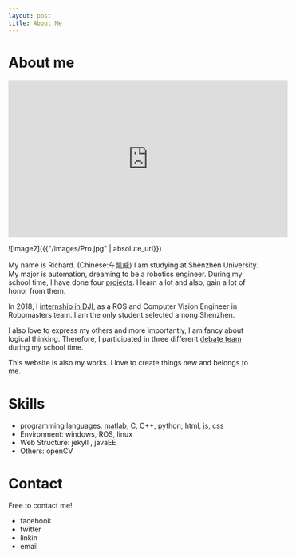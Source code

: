 ```yaml
---
layout: post
title: About Me
---
```


# About me

<iframe width="560" height="315"
src="https://www.youtube.com/watch?v=mM53c90-a54"
frameborder="0"
allow="accelerometer; autoplay; encrypted-media; gyroscope; picture-in-picture"
allowfullscreen>

</iframe>


![image2]({{"/images/Pro.jpg" | absolute_url}})

My name is Richard. (Chinese:车凯威) I am studying at Shenzhen University.
My major is automation, dreaming to be a robotics engineer.
During my school time, I have done four [projects](chekaiwei.github.io/projects). I learn a lot and also, gain a lot of honor from them.

In 2018, I [internship in DJI](chekaiwei.github.io/projects),  as a ROS and Computer Vision Engineer in Robomasters team. I am the only student selected among Shenzhen. 

I also love to express my others and more importantly, I am fancy about logical thinking.  Therefore, I participated in three different [debate team](chekaiwei.github.io/life-at-university) during my school time. 

This website is also my works. I love to create things new and belongs to me. 


# Skills
* programming languages: [matlab](https://github.com/CheKaiWei/Cluster-Robot), C, C++, python, html, js, css
* Environment: windows, ROS, linux
* Web Structure: jekyll , javaEE
* Others: openCV

# Contact
Free to contact me!
* facebook
* twitter
* linkin
* email



